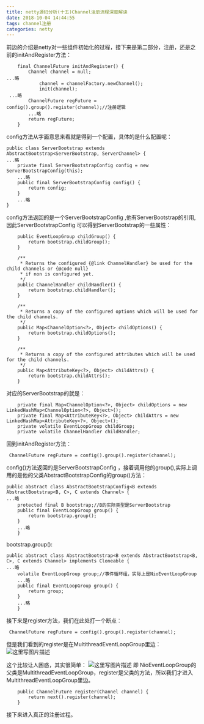 ```yaml
---
title: netty源码分析(十五)Channel注册流程深度解读
date: 2018-10-04 14:44:55
tags: channel注册
categories: netty
---
```


前边的介绍是netty对一些组件初始化的过程，接下来是第二部分，注册，还是之前的initAndRegister方法：

```
    final ChannelFuture initAndRegister() {
        Channel channel = null;
...略
            channel = channelFactory.newChannel();
            init(channel);
 ...略
        ChannelFuture regFuture = config().group().register(channel);//注册逻辑
        ...略
        return regFuture;
    }
```
config方法从字面意思来看就是得到一个配置，具体的是什么配置呢：

```
public class ServerBootstrap extends AbstractBootstrap<ServerBootstrap, ServerChannel> {
...略
    private final ServerBootstrapConfig config = new ServerBootstrapConfig(this);
    ...略
    public final ServerBootstrapConfig config() {
        return config;
    }
    ...略
}
```
config方法返回的是一个ServerBootstrapConfig ,他有ServerBootstrap的引用,因此ServerBootstrapConfig 可以得到ServerBootstrap的一些属性：

```
    public EventLoopGroup childGroup() {
        return bootstrap.childGroup();
    }

    /**
     * Returns the configured {@link ChannelHandler} be used for the child channels or {@code null}
     * if non is configured yet.
     */
    public ChannelHandler childHandler() {
        return bootstrap.childHandler();
    }

    /**
     * Returns a copy of the configured options which will be used for the child channels.
     */
    public Map<ChannelOption<?>, Object> childOptions() {
        return bootstrap.childOptions();
    }

    /**
     * Returns a copy of the configured attributes which will be used for the child channels.
     */
    public Map<AttributeKey<?>, Object> childAttrs() {
        return bootstrap.childAttrs();
    }
```
对应的ServerBootstrap的就是：

```
    private final Map<ChannelOption<?>, Object> childOptions = new LinkedHashMap<ChannelOption<?>, Object>();
    private final Map<AttributeKey<?>, Object> childAttrs = new LinkedHashMap<AttributeKey<?>, Object>();
    private volatile EventLoopGroup childGroup;
    private volatile ChannelHandler childHandler;
```
回到initAndRegister方法：

```
 ChannelFuture regFuture = config().group().register(channel);
```
config()方法返回的是ServerBootstrapConfig ，接着调用他的group(),实际上调用的是他的父类AbstractBootstrapConfig的group()方法：
```
public abstract class AbstractBootstrapConfig<B extends AbstractBootstrap<B, C>, C extends Channel> {
...略
    protected final B bootstrap;//B的实际类型是ServerBootstrap
    public final EventLoopGroup group() {
        return bootstrap.group();
    }
    ...略
    }
```
bootstrap.group():

```
public abstract class AbstractBootstrap<B extends AbstractBootstrap<B, C>, C extends Channel> implements Cloneable {
...略
    volatile EventLoopGroup group;//事件循环组，实际上是NioEventLoopGroup
    ...略
    public final EventLoopGroup group() {
        return group;
    }
    ...略
    }
```
接下来是register方法，我们在此处打一个断点：
```
 ChannelFuture regFuture = config().group().register(channel);
```
但是我们看到的register是在MultithreadEventLoopGroup里边：
![这里写图片描述](20171104122652131.png)

这个比较让人困惑，其实很简单：
![这里写图片描述](20171104122817431.png)
即 NioEventLoopGroup的父类是MultithreadEventLoopGroup，register是父类的方法，所以我们才进入MultithreadEventLoopGroup里边。
```
    public ChannelFuture register(Channel channel) {
        return next().register(channel);
    }
```
接下来进入真正的注册过程。
